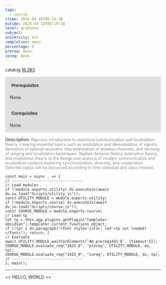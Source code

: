 ```yaml
---
tags:
  - course
ctime: 2024-04-18T00:19:28
mstime: 2024-04-18T00:19:28
level: graduate
subject: 
university: mit
completion: open
percentage: 0
prereq: None.
coreq: None.
---
```


catalog [16.393](http://student.mit.edu/catalog/m16a.html#16.393)

<span style="display: block; padding: 15px; background-color: rgb(100, 100, 100, 0.2);"><font id="m_prereq1425_0" style="display: block; font-family: Arial, sans-serif; font-weight: bold; padding: 5px">Prerequisites</font><br><span id="prereq1425_0">None.</span></span>
<span style="display: block; padding: 15px; background-color: rgb(100, 100, 100, 0.2);"><font id="m_coreq1425_0" style="display: block; font-family: Arial, sans-serif; font-weight: bold; padding: 5px">Corequisites</font><br><span id="coreq1425_0">None.</span></span>

<font style="">Description:</font>
<font style="color: grey; font-size: 0.8rem;">Rigorous introduction to statistical communication and localization theory, covering essential topics such as modulation and demodulation of signals, derivation of optimal receivers, characterization of wireless channels, and devising of ranging and localization techniques. Applies decision theory, estimation theory, and modulation theory to the design and analysis of modern communication and localization systems exploring synchronization, diversity, and cooperation. Selected topics will be discussed according to time schedule and class interest.</font>

```dataviewjs
const main = async _ => {
// --------------------------------
// Load modules
if (!module.exports.utility) dv.executeJs(await dv.io.load("Scripts/utility.js"));
const UTILITY_MODULE = module.exports.utility;
if (!module.exports.course) dv.executeJs(await dv.io.load("Scripts/course.js"));
const COURSE_MODULE = module.exports.course;
// Load tp
let tp = this.app.plugins.getPlugin("templater-obsidian").templater.current_functions_object;
if (!tp) { dv.paragraph("<font style='color: red'>tp not loaded!</font>"); return; }
// Evaluate
await UTILITY_MODULE.waitForElements(`#m_prereq1425_0`, {timeout:5});
COURSE_MODULE.evaluate_req("1425_0", "prereq", UTILITY_MODULE, dv, tp);
COURSE_MODULE.evaluate_req("1425_0", "coreq", UTILITY_MODULE, dv, tp);
// --------------------------------
}; main();
```

---

<< HELLO, WORLD >>
